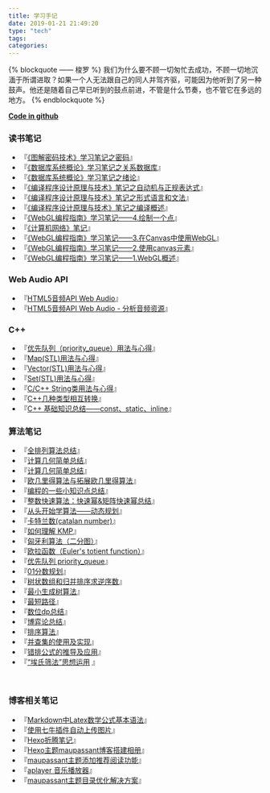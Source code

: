 ```yaml
---
title: 学习手记
date: 2019-01-21 21:49:20
type: "tech"
tags:
categories:
---
```


     
{% blockquote  —— 梭罗 %}
我们为什么要不顾一切匆忙去成功，不顾一切地沉湎于所谓进取？如果一个人无法跟自己的同人并驾齐驱，可能因为他听到了另一种鼓声。他还是随着自己早已听到的鼓点前进，不管是什么节奏，也不管它在多远的地方。
{% endblockquote %}
​

**[Code in github](https://github.com/hushhw/Algorithm_Note)**

### 读书笔记
- 『[《图解密码技术》学习笔记之密码](https://wiki.hushhw.cn/posts/note/418f8d38.html)』
- 『[《数据库系统概论》学习笔记之关系数据库](https://wiki.hushhw.cn/posts/note/ac7121e8.html)』
- 『[《数据库系统概论》学习笔记之绪论](https://wiki.hushhw.cn/posts/note/b8222433.html)』
- 『[《编译程序设计原理与技术》笔记之自动机与正规表达式](https://wiki.hushhw.cn/posts/learn/d6cbf625.html)』
- 『[《编译程序设计原理与技术》笔记之形式语言和文法](https://wiki.hushhw.cn/posts/learn/8d77b2e4.html)』
- 『[《编译程序设计原理与技术》笔记之编译概述](https://wiki.hushhw.cn/posts/learn/59737bf3.html)』
- 『[《WebGL编程指南》学习笔记——4.绘制一个点](https://wiki.hushhw.cn/posts/learn/15b73260.html)』
- 『[《计算机网络》笔记](https://wiki.hushhw.cn/posts/learn/415999f5.html)』
- 『[《WebGL编程指南》学习笔记——3.在Canvas中使用WebGL](https://wiki.hushhw.cn/posts/learn/8116aeda.html)』
- 『[《WebGL编程指南》学习笔记——2.使用canvas元素](https://wiki.hushhw.cn/posts/learn/3abb9ed2.html)』
- 『[《WebGL编程指南》学习笔记——1.WebGL概述](https://wiki.hushhw.cn/posts/learn/18614.html)』
​           

### Web Audio API
- 『[HTML5音频API Web Audio](https://wiki.hushhw.cn/posts/learn/908137cb.html)』
- 『[HTML5音频API Web Audio - 分析音频资源](https://wiki.hushhw.cn/posts/learn/26f946b3.html)』
       

### C++
- 『[优先队列（priority_queue）用法与心得](https://wiki.hushhw.cn/posts/learn/179.html)』
- 『[Map(STL)用法与心得](https://wiki.hushhw.cn/posts/learn/38f87fc0.html)』
- 『[Vector(STL)用法与心得](https://wiki.hushhw.cn/posts/learn/d20d34ce.html)』
- 『[Set(STL)用法与心得](https://wiki.hushhw.cn/posts/learn/f5dd410d.html)』
- 『[C/C++ String类用法与心得](https://wiki.hushhw.cn/posts/learn/f58b376e.html)』
- 『[C++几种类型相互转换](https://wiki.hushhw.cn/posts/learn/48867be4.html)』
- 『[C++ 基础知识总结——const、static、inline](https://wiki.hushhw.cn/posts/learn/39a780a.html)』
​          

### 算法笔记
- 『[全排列算法总结](https://wiki.hushhw.cn/posts/learn/83505976.html)』
- 『[计算几何简单总结](https://wiki.hushhw.cn/posts/learn/689f6bc0.html)』
- 『[计算几何简单总结](https://wiki.hushhw.cn/posts/learn/689f6bc0.html)』
- 『[欧几里得算法与拓展欧几里得算法](https://wiki.hushhw.cn/posts/learn/cd2c8225.html)』
- 『[编程的一些小知识点总结](https://wiki.hushhw.cn/posts/learn/bcc9f05e.html)』
- 『[整数快速算法：快速幂&矩阵快速幂总结](https://wiki.hushhw.cn/posts/learn/32ad2daa.html)』
- 『[从头开始学算法——动态规划](https://wiki.hushhw.cn/posts/learn/61022a09.html)』
- 『[卡特兰数(catalan number)](https://wiki.hushhw.cn/posts/learn/2d0b2197.html)』
- 『[如何理解 KMP](https://wiki.hushhw.cn/posts/learn/40823.html)』
- 『[匈牙利算法（二分图）](https://wiki.hushhw.cn/posts/learn/d0f1bbc6.html)』
- 『[欧拉函数（Euler's totient function）](https://wiki.hushhw.cn/posts/learn/836c5604.html)』
- 『[优先队列 priority_queue](https://wiki.hushhw.cn/posts/learn/179.html)』
- 『[01分数规划](https://wiki.hushhw.cn/posts/learn/16895.html)』
- 『[树状数组和归并排序求逆序数](https://wiki.hushhw.cn/posts/learn/e5d88cfb.html)』
- 『[最小生成树算法](https://wiki.hushhw.cn/posts/learn/45316.html)』
- 『[最短路径](https://wiki.hushhw.cn/posts/learn/19511.html)』
- 『[数位dp总结](https://wiki.hushhw.cn/posts/learn/36418.html)』
- 『[博弈论总结](https://wiki.hushhw.cn/posts/learn/ca813fce.html)』
- 『[排序算法](https://wiki.hushhw.cn/posts/learn/61237.html)』
- 『[并查集的使用及实现](https://wiki.hushhw.cn/posts/learn/f4151f32.html)』
- 『[错排公式的推导及应用](https://wiki.hushhw.cn/posts/learn/15287.html)』
- 『[“埃氏筛法”思想运用](https://wiki.hushhw.cn/posts/learn/d033fe5e.html) 』

​          

### 博客相关笔记
- 『[Markdown中Latex数学公式基本语法](https://wiki.hushhw.cn/posts/learn/10c8125f.html)』
- 『[使用七牛插件自动上传图片](https://wiki.hushhw.cn/posts/tool/42084.html)』
- 『[Hexo折腾笔记](https://wiki.hushhw.cn/posts/tool/28187ef7.html)』
- 『[Hexo主题maupassant博客搭建相册](https://wiki.hushhw.cn/posts/tool/6ff333ed.html)』
- 『[maupassant主题添加推荐阅读功能](https://wiki.hushhw.cn/posts/tool/f2c9bfb4.html)』
- 『[aplayer 音乐播放器](https://wiki.hushhw.cn/posts/tool/a84d1ef1.html)』
- 『[maupassant主题目录优化解决方案](https://wiki.hushhw.cn/posts/tool/5dd904ed.html)』
          

